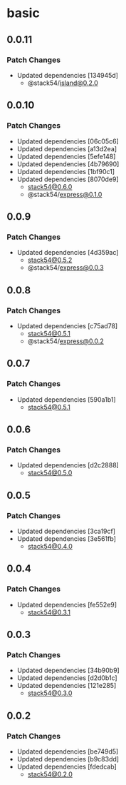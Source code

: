 # basic

## 0.0.11

### Patch Changes

- Updated dependencies [134945d]
  - @stack54/island@0.2.0

## 0.0.10

### Patch Changes

- Updated dependencies [06c05c6]
- Updated dependencies [a13d2ea]
- Updated dependencies [5efe148]
- Updated dependencies [4b79690]
- Updated dependencies [1bf90c1]
- Updated dependencies [8070de9]
  - stack54@0.6.0
  - @stack54/express@0.1.0

## 0.0.9

### Patch Changes

- Updated dependencies [4d359ac]
  - stack54@0.5.2
  - @stack54/express@0.0.3

## 0.0.8

### Patch Changes

- Updated dependencies [c75ad78]
  - stack54@0.5.1
  - @stack54/express@0.0.2

## 0.0.7

### Patch Changes

- Updated dependencies [590a1b1]
  - stack54@0.5.1

## 0.0.6

### Patch Changes

- Updated dependencies [d2c2888]
  - stack54@0.5.0

## 0.0.5

### Patch Changes

- Updated dependencies [3ca19cf]
- Updated dependencies [3e561fb]
  - stack54@0.4.0

## 0.0.4

### Patch Changes

- Updated dependencies [fe552e9]
  - stack54@0.3.1

## 0.0.3

### Patch Changes

- Updated dependencies [34b90b9]
- Updated dependencies [d2d0b1c]
- Updated dependencies [121e285]
  - stack54@0.3.0

## 0.0.2

### Patch Changes

- Updated dependencies [be749d5]
- Updated dependencies [b9c83dd]
- Updated dependencies [fdedcab]
  - stack54@0.2.0
